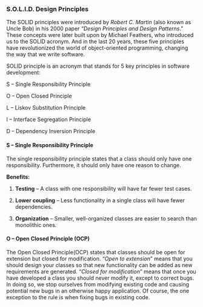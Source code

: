 ### S.O.L.I.D. Design Principles
The SOLID principles were introduced by *Robert C. Martin* (also known as Uncle Bob) in his 2000 paper *“Design Principles and Design Patterns*.” These concepts were later built upon by Michael Feathers, who introduced us to the SOLID acronym. And in the last 20 years, these five principles have revolutionized the world of object-oriented programming, changing the way that we write software.

SOLID principle is an acronym that stands for 5 key principles in software development: 

S – Single Responsibility Principle 

O – Open Closed Principle 

L – Liskov Substitution Principle

I – Interface Segregation Principle

D – Dependency Inversion Principle

#### S – Single Responsibility Principle 
The single responsibility principle states that a class should only have one responsibility. Furthermore, it should only have one reason to change.

**Benefits:**

1. **Testing** – A class with one responsibility will have far fewer test cases.

2. **Lower coupling** – Less functionality in a single class will have fewer dependencies.

3. **Organization** – Smaller, well-organized classes are easier to search than monolithic ones.

#### O – Open Closed Principle (OCP)
The Open Closed Principle(OCP) states that classes should be open for extension but closed for modification. “*Open to extension*” means that you should design your classes so that new functionality can be added as new requirements are generated. “*Closed for modification*” means that once you have developed a class you should never modify it, except to correct bugs.
In doing so, we stop ourselves from modifying existing code and causing potential new bugs in an otherwise happy application.
Of course, the one exception to the rule is when fixing bugs in existing code.